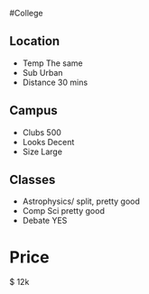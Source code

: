 #College

## Location
- Temp The same 
- Sub Urban 
- Distance 30 mins
## Campus
- Clubs 500
- Looks Decent 
- Size Large 
## Classes
- Astrophysics/ split, pretty good 
- Comp Sci pretty good 
- Debate YES 
# Price
$ 12k